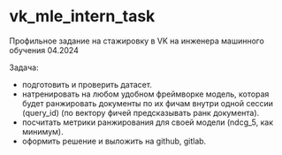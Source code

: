 # vk_mle_intern_task
Профильное задание на стажировку в VK на инженера машинного обучения 04.2024  


Задача:
- подготовить и проверить датасет.
- натренировать на любом удобном фреймворке модель, которая будет ранжировать документы по их фичам внутри одной сессии (query_id) (по вектору фичей предсказывать ранк документа).
- посчитать метрики ранжирования для своей модели (ndcg_5, как минимум).
- оформить решение и выложить на github, gitlab.
